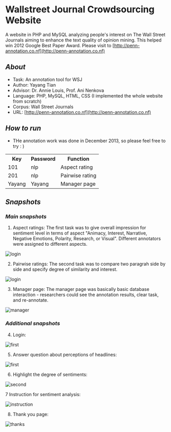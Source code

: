Wallstreet Journal Crowdsourcing Website
========================================

A website in PHP and MySQL analyzing people's interest on The Wall Street Journals aiming to enhance the text quality of opinion mining. This helped win 2012 Google Best Paper Award. 
Please visit to [http://penn-annotation.co.nf](http://penn-annotation.co.nf)
## _About_
* Task: An annotation tool for WSJ
* Author: Yayang Tian
* Advisor: Dr. Annie Louis, Prof. Ani Nenkova
* Language: PHP, MySQL, HTML, CSS (I implemented the whole website from scratch)
* Corpus: Wall Street Journals
* URL:  [http://penn-annotation.co.nf](http://penn-annotation.co.nf)

## _How to run_
* THe annotation work was done in December 2013, so please feel free to try : )
<table>
<tr><th>Key</th><th>Password</th><th>Function</th></tr>
<tr><td>101</td><td>nlp</td><td>Aspect rating</td></tr>
<tr><td>201</td><td>nlp</td><td>Pairwise rating</td></tr>
<tr><td>Yayang</td><td>Yayang</td><td>Manager page</td></tr>
</table>

## _Snapshots_

### _Main snapshots_
1. Aspect ratings: The first task was to give overall impression for sentiment level in terms of aspect "Animacy, Interest, Narrative, Negative Emotions, Polarity, Research, or Visual". Different annotators were assigned to different aspects.

![login](snapshots/aspect.png)

2. Pairwise ratings: The second task was to compare two paragrah side by side and specify degree of similarity and interest.

![login](snapshots/pairwise.png)

3. Manager page: The manager page was basically basic database interaction - researchers could see the annotation results, clear task, and re-annotate.

![manager](snapshots/manager.png)

### _Additional snapshots_
4. Login:

![first](snapshots/login.png)

5. Answer question about perceptions of headlines:

![first](snapshots/first.png)

6. Highlight the degree of sentiments:

![second](snapshots/second.png)

7 Instruction for sentiment analysis:

![instruction](snapshots/instruction.png)

8. Thank you page:

![thanks](snapshots/thanks.png)




